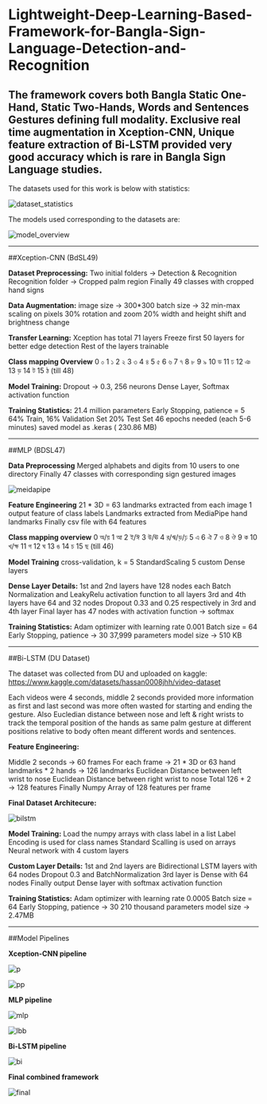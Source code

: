 # Lightweight-Deep-Learning-Based-Framework-for-Bangla-Sign-Language-Detection-and-Recognition

The framework covers both Bangla Static One-Hand, Static Two-Hands, Words and Sentences Gestures defining full modality. Exclusive real time augmentation in Xception-CNN, Unique feature extraction of Bi-LSTM provided very good accuracy which is rare in Bangla Sign Language studies.
---
The datasets used for this work is below with statistics:

![dataset_statistics](assets/dataset_statistics.png)

The models used corresponding to the datasets are:

![model_overview](assets/model_overview.png)

---

##Xception-CNN (BdSL49)

**Dataset Preprocessing:**
Two initial folders → Detection & Recognition
Recognition folder → Cropped palm region
Finally 49 classes with cropped hand signs

**Data Augmentation:**
image size → 300*300
batch size → 32
min-max scaling on pixels
30% rotation and zoom
20% width and height shift and brightness change

**Transfer Learning:**
Xception has total 71 layers
Freeze first 50 layers for
       better edge detection
 Rest of the layers trainable

**Class mapping Overview**
0	০
1	১
2	২
3	৩
4	৪
5	৫
6	৬
7	৭
8	৮
9	৯
10	ড
11	ঢ
12	ঞ
13	ড়
14	ট
15	ঠ (till 48)

**Model Training:**
Dropout → 0.3, 256 neurons
Dense Layer, Softmax activation function

**Training Statistics:**
21.4 million parameters
Early Stopping, patience = 5
64% Train, 16% Validation Set
20% Test Set
46 epochs needed (each 5-6 minutes)
saved model as .keras ( 230.86 MB)

---

##MLP (BDSL47)

**Data Preprocessing**
Merged alphabets and digits from 10 users to one directory
Finally 47 classes with corresponding sign gestured images 

![meidapipe](assets/mediapipe.png)

**Feature Engineering**
21 * 3D = 63 landmarks extracted from each image
1 output feature of class labels
Landmarks extracted from MediaPipe hand landmarks
Finally csv file with 64 features 

**Class mapping overview**
0	অ/য়
1	আ
2	ই/ঈ
3	উ/ঊ
4	র/ঋ/ড়/ঢ়
5	এ
6	ঐ
7	ও
8	ঔ
9	ক
10	খ/ক্ষ
11	গ
12	ঘ
13	ঙ
14	চ
15	ছ (till 46)

**Model Training**
cross-validation, k = 5
StandardScaling
5 custom Dense layers

**Dense Layer Details:**
1st and 2nd layers have 128 nodes each
Batch Normalization and LeakyRelu activation function to all layers
3rd and 4th layers have 64 and 32 nodes 
Dropout 0.33 and 0.25 respectively in 3rd and 4th layer
Final layer has 47 nodes with activation 
function → softmax

**Training Statistics:**
Adam optimizer with learning rate 0.001
Batch size = 64
Early Stopping, patience → 30
37,999 parameters 
model size → 510 KB

---

##Bi-LSTM (DU Dataset)

The dataset was collected from DU and uploaded on kaggle: https://www.kaggle.com/datasets/hassan0008jhh/video-dataset

Each videos were 4 seconds, middle 2 seconds provided more information as first and last second was more often wasted for starting and ending the gesture. Also Eucledian distance between nose and left & right wrists to track the temporal position of the hands as same palm gesture at different positions relative to body often meant different words and sentences.

**Feature Engineering:**
 
Middle 2 seconds → 60 frames
For each frame ->
            21 * 3D or 63 hand landmarks * 2 hands → 126 landmarks
            Euclidean Distance between left wrist to nose
            Euclidean Distance between right wrist to nose
Total 126 + 2 → 128 features
Finally Numpy Array of 128 features per frame

**Final Dataset Architecure:**

![bilstm](assets/preprocessbilstm.png)

**Model Training:**
Load the numpy arrays with class label in a list
Label Encoding is used for class names
Standard Scalling is used on arrays
Neural network with 4 custom layers

**Custom Layer Details:**
1st and 2nd layers are Bidirectional LSTM layers with 64 nodes
Dropout 0.3 and BatchNormalization
3rd layer is Dense with 64 nodes
Finally output Dense layer with softmax activation function

**Training Statistics:**
Adam optimizer with learning rate 0.0005
Batch size = 64
Early Stopping, patience → 30
210 thousand parameters 
model size → 2.47MB

---

##Model Pipelines

**Xception-CNN pipeline**

![p](assets/p1.png)

![pp](assets/p1pipe.png)

**MLP pipeline**

![mlp](assets/mlp.png)

![lbb](assets/labib.png)

**Bi-LSTM pipeline**

![bi](assets/bi.png)

**Final combined framework**

![final](assets/final.png)




